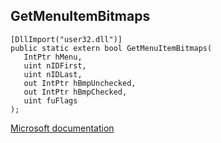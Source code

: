 ## GetMenuItemBitmaps

```
[DllImport("user32.dll")]
public static extern bool GetMenuItemBitmaps(
   IntPtr hMenu,
   uint nIDFirst,
   uint nIDLast,
   out IntPtr hBmpUnchecked,
   out IntPtr hBmpChecked,
   uint fuFlags
);
```

[Microsoft documentation](https://docs.microsoft.com/en-us/windows/win32/api/winuser/nf-winuser-getmenuitembitmaps)
